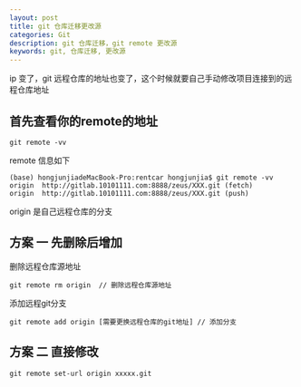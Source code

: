 ```yaml
---
layout: post
title: git 仓库迁移更改源
categories: Git
description: git 仓库迁移，git remote 更改源
keywords: git, 仓库迁移, 更改源
---
```


ip 变了，git 远程仓库的地址也变了，这个时候就要自己手动修改项目连接到的远程仓库地址



## 首先查看你的remote的地址
```
git remote -vv
```

remote 信息如下 

```
(base) hongjunjiadeMacBook-Pro:rentcar hongjunjia$ git remote -vv
origin  http://gitlab.10101111.com:8888/zeus/XXX.git (fetch)
origin  http://gitlab.10101111.com:8888/zeus/XXX.git (push)
```

origin 是自己远程仓库的分支


## 方案 一 先删除后增加

删除远程仓库源地址
```
git remote rm origin  // 删除远程仓库源地址
```

添加远程git分支
```
git remote add origin [需要更换远程仓库的git地址] // 添加分支
```

## 方案 二 直接修改
```
git remote set-url origin xxxxx.git
```

